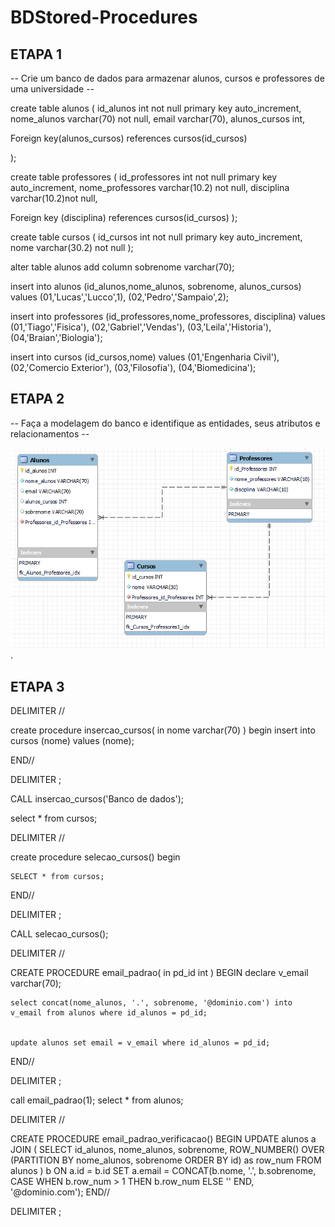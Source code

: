# BDStored-Procedures

## ETAPA 1

-- Crie um banco de dados para armazenar alunos, cursos e professores de uma universidade --

create table alunos (
id_alunos int not null primary key auto_increment,
nome_alunos varchar(70) not null,
email varchar(70),
alunos_cursos int,

Foreign key(alunos_cursos) references cursos(id_cursos)

);

create table professores (
id_professores int not null primary key auto_increment,
nome_professores varchar(10.2)	not null,
disciplina varchar(10.2)not null,

Foreign key (disciplina) references cursos(id_cursos)
);

create table cursos (
id_cursos int not null primary key auto_increment,
nome varchar(30.2) not null
);

alter table alunos add column sobrenome varchar(70);

insert into alunos (id_alunos,nome_alunos, sobrenome, alunos_cursos) values 
	(01,'Lucas','Lucco',1),
	(02,'Pedro','Sampaio',2);
    

insert into professores (id_professores,nome_professores, disciplina) values 
	(01,'Tiago','Fisica'),
	(02,'Gabriel','Vendas'),
	(03,'Leila','Historia'),
	(04,'Braian','Biologia');


insert into cursos (id_cursos,nome) values 
	(01,'Engenharia Civil'),
	(02,'Comercio Exterior'),
	(03,'Filosofia'),
	(04,'Biomedicina');
 
## ETAPA 2

-- Faça a modelagem do banco e identifique as entidades, seus atributos e relacionamentos --

![imgSQL](https://github.com/RodrigoMaMoraes/BDStored-Procedures/blob/main/AlunosProfessCursos.PNG).

## ETAPA 3
DELIMITER //

create procedure insercao_cursos(
in nome varchar(70)
)
begin
	insert into cursos (nome) values (nome);
	
END//

DELIMITER ;

CALL insercao_cursos('Banco de dados');

select * from cursos;

DELIMITER //

create procedure selecao_cursos()
begin
	
    SELECT * from cursos;
	
END//

DELIMITER ;

CALL selecao_cursos();

DELIMITER //

CREATE PROCEDURE email_padrao(
    in pd_id int
)
BEGIN
    declare v_email varchar(70);

    
    select concat(nome_alunos, '.', sobrenome, '@dominio.com') into v_email from alunos where id_alunos = pd_id;
   
    
    update alunos set email = v_email where id_alunos = pd_id;
END//

DELIMITER ;

call email_padrao(1);
select * from alunos;

DELIMITER //

CREATE PROCEDURE email_padrao_verificacao()
BEGIN
    UPDATE alunos a
    JOIN (
        SELECT id_alunos, nome_alunos, sobrenome, 
               ROW_NUMBER() OVER (PARTITION BY nome_alunos, sobrenome ORDER BY id) as row_num
        FROM alunos
    ) b ON a.id = b.id
    SET a.email = CONCAT(b.nome, '.', b.sobrenome, 
                         CASE WHEN b.row_num > 1 THEN b.row_num ELSE '' END, 
                         '@dominio.com');
END//

DELIMITER ;

